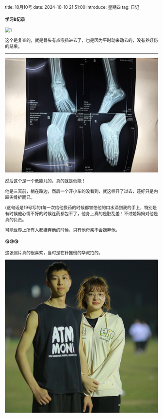 title: 10月10号
date: 2024-10-10 21:51:00
introduce: 星期四
tag: 日记

#### 学习&记录

![1](/static/img/2024/10/10/1.jpg)

这个是复查的，就是骨头有点嵌插进去了，也是因为平时动来动去的，没有养好伤的结果。

---

![2](/static/img/2024/10/10/2.jpg)

然后这个是一个低能儿的，真的就是低能！

他是三天前，躺在路边，然后一个开小车的没看到，就这样开了过去，还好只是内踝尖骨折而已。

(这句话是19号写的)每一次给他换药的时候都害怕他的口水滴到我的手上，特别是有时候他心情不好的时候连药都包不了，他身上真的是脏乱差！不过她妈妈对他是真的负责。

可能世界上所有人都嫌弃他的时候，只有他母亲不会嫌弃他。

#### 😘😘😘

这张照片真的很喜欢，当时是在针推班的华叔拍的。

![3](/static/img/2024/10/10/3.jpg)


